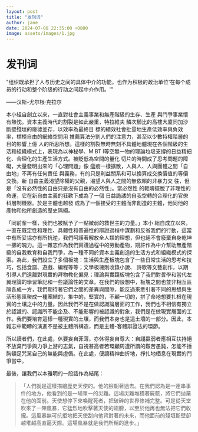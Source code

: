 ```yaml
---
layout: post
title: "发刊词"
author: jane
date: 2024-07-08 22:35:00 +0800
image: assets/images/1.jpg
---
```


发刊词
===

"组织既承担了人与历史之间的具体中介的功能，也作为积极的政治单位'在每个成员的行动和整个阶级的行动之间起中介作用。'"

——汉斯-尤尔根·克拉尔

本小組自創立以來，一直對社會主義事業和無產階級的生存、生產 與鬥爭事業懷有熱忱。資本主義時代的割裂是如此嚴重，特拉維夫 鱗次櫛比的高樓大廈同加沙斷壁殘垣的廢墟並存，以效率為最終目 標的績效社會批量地生產低效率與負效率，標榜自由的網絡空間用 推薦算法分割人們的注意力，甚至以少數特權階層的目的影響上億 人的所思所想。這樣的割裂無時無刻不具體地體現在各個階級的生 活和組織模式上，表現為以神秘學、M BT I等空無一物的理論垃圾支撐的日益精細化、合理化的生產生活方式。被貶低為空間的量化 切片的時間成了思考問題的障礙，大量發明出來的「心理問題」像 瘟疫一樣擴散，人與人、人與團體之間「自由地」不再有任何責任 與義務，有的只是利益關系和可以換算成交換價值的等價交換。新 自由主義渴望除權的父親，渴望人與人之間的無依賴的非暴力交 往，但是「沒有必然性的自由只是沒有自由的必然性」。當必然性 的範疇擺脫了非理性的命運，它在新自由主義的狂歡下成為了一個 日益詭譎的自我空轉的合理化的官僚科層制機器。於是主體也越發 成為了一個接受的主體而非創造的主體，他同他的產物和他所創造的歷史隔絕。

「同前輩一樣，我們也被賦予了一點微弱的救世主的力量。」本小 組自成立以來，一直在既定性和理性、具體性和普遍性的辯證過程中謀劃和反省我們的行動，這當中有所妥協亦有所抗逆，我們呵護著解放全人類的理想，但也絕不會廢棄自身乾坤一擲的魄力。這一雜志作為我們實踐過程中的勞動產物，期許作為中介幫助無產階級的自我教育和自我鬥爭，為一種不同於資本主義創造的生活方式和組織模式的探索。為此，我們設立了多個板塊：生活與生產板塊包含了一些日常生活的思考和技巧，包括食譜、遊戲、編程等等；文學板塊則收錄小說、 詩歌等文藝創作，以期引導人們遠離對現實的拜物教化偏見；理論與實踐板塊包含了我們對哲學和當代左翼理論的學習筆記和一些議論性的文章。在我們的設想中，板塊之間也並非相互區隔各成一方，我們期待著它們之間的差異與間隙，能反過來牽引著不同的思想與生活形態匯聚成一種團結的，集中的，堅實的，不顧一切的，拼了命地想要扎根在現實的土壤之中的力量。因此我們不是在做認識論層面的工作，我們也不相信有獨立於認識的、認識所不能企及、不能影響的被認識的對象，我們是在做現實層面的工作。我們要培育這樣一種現實的土壤，而我們本身也是這土壤的一部分。因此，本雜志中範疇的演進不是被主體所構造，而是主體-客體辯證法的環節。

所以讀者們，在此處，休要妄自菲薄，亦休得妄自尊大：自詡羸弱者應相互扶持絕不放棄鬥爭與力爭上游的志氣，自視甚高者若環顧周遭所謂的艱苦愚鈍，怎能不捶胸頓足咒駡自己的無能與虛僞。在此處，便讓精神曲折地，掙扎地栖息在現實的鬥爭當中。

最後，讓我們以本雅明的一段話作為結尾：

> 「人們就是這樣描繪歷史天使的。他的臉朝著過去。在我們認為是一連串事件的地方，他看到的是一場單一的災難。這場災難堆積著屍骸，將它們拋棄在他的面前。天使想停下來喚醒死者，把破碎的世界修補完整。可是從天堂吹來了一陣風暴，它猛烈地吹擊著天使的翅膀，以至於他再也無法把它們收攏。這風暴無可抗拒地把天使刮向他背對著的未來，而他面前的殘垣斷壁卻越堆越高直逼天際。這場風暴就是我們所稱的進步。」